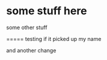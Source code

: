 some stuff here 
===============

some other stuff

=====
testing if it picked up my name

and another change
